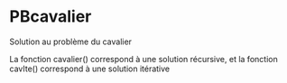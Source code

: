 # PBcavalier
Solution au problème du cavalier

La fonction cavalier() correspond à une solution récursive, et la fonction cavIte() correspond à une solution itérative
